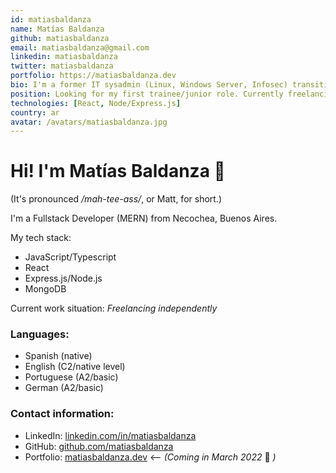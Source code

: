 ```yaml
---
id: matiasbaldanza
name: Matías Baldanza
github: matiasbaldanza
email: matiasbaldanza@gmail.com
linkedin: matiasbaldanza
twitter: matiasbaldanza
portfolio: https://matiasbaldanza.dev
bio: I'm a former IT sysadmin (Linux, Windows Server, Infosec) transitioning into Front-End (React) and currently based in Necochea, Buenos Aires, Argentina. I'm a practitioner of agile methodologies and a firm believer in mastering your dev tools. I'm currently freelancing and looking for my first trainee/junior role.
position: Looking for my first trainee/junior role. Currently freelancing.
technologies: [React, Node/Express.js]
country: ar
avatar: /avatars/matiasbaldanza.jpg
---
```

# Hi! I'm Matías Baldanza 👋
(It's pronounced */mah-tee-ass/*, or Matt, for short.)

I'm a Fullstack Developer (MERN) from Necochea, Buenos Aires.

My tech stack:
- JavaScript/Typescript
- React
- Express.js/Node.js
- MongoDB

Current work situation:
*Freelancing independently*

### Languages:
- Spanish (native)
- English (C2/native level)
- Portuguese (A2/basic)
- German (A2/basic)

### Contact information:
- LinkedIn: [linkedin.com/in/matiasbaldanza](https://www.linkedin.com/in/matiasbaldanza/)
- GitHub:   [github.com/matiasbaldanza](https://github.com/matiasbaldanza)
- Portfolio:    [matiasbaldanza.dev](https://matiasbaldanza.dev/?ref=communcy) <-- *(Coming in March 2022* 😬 *)*

